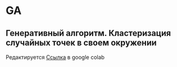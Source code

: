 # GA
Генеративный алгоритм. Кластеризация случайных точек в своем окружении
--------------
Редактируется
[Ссылка](https://colab.research.google.com/drive/1NQzC_5iFjDYB58sHY-H9pMMsa_HR70MY?usp=sharing) в google colab
